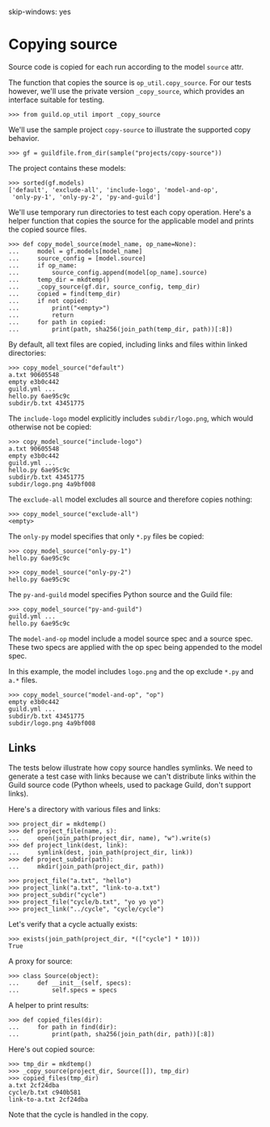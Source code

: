 skip-windows: yes

# Copying source

Source code is copied for each run according to the model `source`
attr.

The function that copies the source is `op_util.copy_source`. For our
tests however, we'll use the private version `_copy_source`, which
provides an interface suitable for testing.

    >>> from guild.op_util import _copy_source

We'll use the sample project `copy-source` to illustrate the supported
copy behavior.

    >>> gf = guildfile.from_dir(sample("projects/copy-source"))

The project contains these models:

    >>> sorted(gf.models)
    ['default', 'exclude-all', 'include-logo', 'model-and-op',
     'only-py-1', 'only-py-2', 'py-and-guild']

We'll use temporary run directories to test each copy
operation. Here's a helper function that copies the source for the
applicable model and prints the copied source files.

    >>> def copy_model_source(model_name, op_name=None):
    ...     model = gf.models[model_name]
    ...     source_config = [model.source]
    ...     if op_name:
    ...         source_config.append(model[op_name].source)
    ...     temp_dir = mkdtemp()
    ...     _copy_source(gf.dir, source_config, temp_dir)
    ...     copied = find(temp_dir)
    ...     if not copied:
    ...         print("<empty>")
    ...         return
    ...     for path in copied:
    ...         print(path, sha256(join_path(temp_dir, path))[:8])

By default, all text files are copied, including links and files
within linked directories:

    >>> copy_model_source("default")
    a.txt 90605548
    empty e3b0c442
    guild.yml ...
    hello.py 6ae95c9c
    subdir/b.txt 43451775

The `include-logo` model explicitly includes `subdir/logo.png`, which
would otherwise not be copied:

    >>> copy_model_source("include-logo")
    a.txt 90605548
    empty e3b0c442
    guild.yml ...
    hello.py 6ae95c9c
    subdir/b.txt 43451775
    subdir/logo.png 4a9bf008

The `exclude-all` model excludes all source and therefore copies
nothing:

    >>> copy_model_source("exclude-all")
    <empty>

The `only-py` model specifies that only `*.py` files be copied:

    >>> copy_model_source("only-py-1")
    hello.py 6ae95c9c

    >>> copy_model_source("only-py-2")
    hello.py 6ae95c9c

The `py-and-guild` model specifies Python source and the Guild file:

    >>> copy_model_source("py-and-guild")
    guild.yml ...
    hello.py 6ae95c9c

The `model-and-op` model include a model source spec and a source
spec. These two specs are applied with the op spec being appended to
the model spec.

In this example, the model includes `logo.png` and the op exclude
`*.py` and `a.*` files.

    >>> copy_model_source("model-and-op", "op")
    empty e3b0c442
    guild.yml ...
    subdir/b.txt 43451775
    subdir/logo.png 4a9bf008

## Links

The tests below illustrate how copy source handles symlinks. We need
to generate a test case with links because we can't distribute links
within the Guild source code (Python wheels, used to package Guild,
don't support links).

Here's a directory with various files and links:

    >>> project_dir = mkdtemp()
    >>> def project_file(name, s):
    ...     open(join_path(project_dir, name), "w").write(s)
    >>> def project_link(dest, link):
    ...     symlink(dest, join_path(project_dir, link))
    >>> def project_subdir(path):
    ...     mkdir(join_path(project_dir, path))

    >>> project_file("a.txt", "hello")
    >>> project_link("a.txt", "link-to-a.txt")
    >>> project_subdir("cycle")
    >>> project_file("cycle/b.txt", "yo yo yo")
    >>> project_link("../cycle", "cycle/cycle")

Let's verify that a cycle actually exists:

    >>> exists(join_path(project_dir, *(["cycle"] * 10)))
    True

A proxy for source:

    >>> class Source(object):
    ...     def __init__(self, specs):
    ...         self.specs = specs

A helper to print results:

    >>> def copied_files(dir):
    ...     for path in find(dir):
    ...         print(path, sha256(join_path(dir, path))[:8])

Here's out copied source:

    >>> tmp_dir = mkdtemp()
    >>> _copy_source(project_dir, Source([]), tmp_dir)
    >>> copied_files(tmp_dir)
    a.txt 2cf24dba
    cycle/b.txt c940b581
    link-to-a.txt 2cf24dba

Note that the cycle is handled in the copy.
